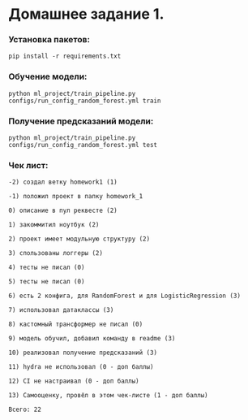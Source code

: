 # Домашнее задание 1.

### Установка пакетов:

    pip install -r requirements.txt

### Обучение модели:

    python ml_project/train_pipeline.py configs/run_config_random_forest.yml train

### Получение предсказаний модели: 

    python ml_project/train_pipeline.py configs/run_config_random_forest.yml test

### Чек лист:
      
    -2) создал ветку homework1 (1)
    
    -1) положил проект в папку homework_1
    
    0) описание в пул реквесте (2)
    
    1) закоммитил ноутбук (2)
    
    2) проект имеет модульную структуру (2)
    
    3) спользованы логгеры (2)
    
    4) тесты не писал (0)
    
    5) тесты не писал (0)
    
    6) есть 2 конфига, для RandomForest и для LogisticRegression (3)
    
    7) использовал датаклассы (3) 
    
    8) кастомный трансформер не писал (0)
    
    9) модель обучил, добавил команду в readme (3)
    
    10) реализовал получение предсказаний (3)  
    
    11) hydra не использовал (0 - доп баллы)
    
    12) CI не настраивал (0 - доп баллы)
    
    13) Самооценку, провёл в этом чек-листе (1 - доп баллы) 
    
    Всего: 22